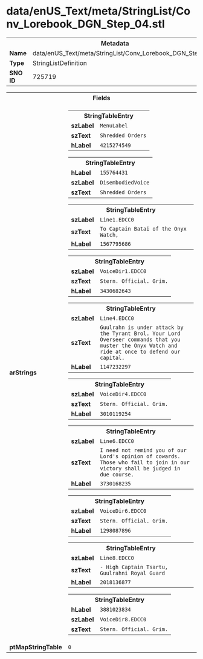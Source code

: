 <h1>data/enUS_Text/meta/StringList/Conv_Lorebook_DGN_Step_04.stl</h1><table><tr><th colspan="100%">Metadata</th></tr><tr><td><b>Name</b></td><td>data/enUS_Text/meta/StringList/Conv_Lorebook_DGN_Step_04.stl</td></tr><tr><td><b>Type</b></td><td>StringListDefinition</td></tr><tr><td><b>SNO ID</b></td><td>725719</td></tr></table>

<table><tr><th colspan="100%">Fields</th></tr><tr><td><b>arStrings</b></td><td><table><tr><th colspan="100%">StringTableEntry</th></tr><tr><td><b>szLabel</b></td><td><code>MenuLabel</code></td></tr><tr><td><b>szText</b></td><td><code>Shredded Orders</code></td></tr><tr><td><b>hLabel</b></td><td><code>4215274549</code></td></tr></table>


<table><tr><th colspan="100%">StringTableEntry</th></tr><tr><td><b>hLabel</b></td><td><code>155764431</code></td></tr><tr><td><b>szLabel</b></td><td><code>DisembodiedVoice</code></td></tr><tr><td><b>szText</b></td><td><code>Shredded Orders</code></td></tr></table>


<table><tr><th colspan="100%">StringTableEntry</th></tr><tr><td><b>szLabel</b></td><td><code>Line1.EDCC0</code></td></tr><tr><td><b>szText</b></td><td><code>To Captain Batai of the Onyx Watch,</code></td></tr><tr><td><b>hLabel</b></td><td><code>1567795686</code></td></tr></table>


<table><tr><th colspan="100%">StringTableEntry</th></tr><tr><td><b>szLabel</b></td><td><code>VoiceDir1.EDCC0</code></td></tr><tr><td><b>szText</b></td><td><code>Stern. Official. Grim.</code></td></tr><tr><td><b>hLabel</b></td><td><code>3430682643</code></td></tr></table>


<table><tr><th colspan="100%">StringTableEntry</th></tr><tr><td><b>szLabel</b></td><td><code>Line4.EDCC0</code></td></tr><tr><td><b>szText</b></td><td><code>Guulrahn is under attack by the Tyrant Brol. Your Lord Overseer commands that you muster the Onyx Watch and ride at once to defend our capital.</code></td></tr><tr><td><b>hLabel</b></td><td><code>1147232297</code></td></tr></table>


<table><tr><th colspan="100%">StringTableEntry</th></tr><tr><td><b>szLabel</b></td><td><code>VoiceDir4.EDCC0</code></td></tr><tr><td><b>szText</b></td><td><code>Stern. Official. Grim.</code></td></tr><tr><td><b>hLabel</b></td><td><code>3010119254</code></td></tr></table>


<table><tr><th colspan="100%">StringTableEntry</th></tr><tr><td><b>szLabel</b></td><td><code>Line6.EDCC0</code></td></tr><tr><td><b>szText</b></td><td><code>I need not remind you of our Lord's opinion of cowards. Those who fail to join in our victory shall be judged in due course.</code></td></tr><tr><td><b>hLabel</b></td><td><code>3730168235</code></td></tr></table>


<table><tr><th colspan="100%">StringTableEntry</th></tr><tr><td><b>szLabel</b></td><td><code>VoiceDir6.EDCC0</code></td></tr><tr><td><b>szText</b></td><td><code>Stern. Official. Grim.</code></td></tr><tr><td><b>hLabel</b></td><td><code>1298087896</code></td></tr></table>


<table><tr><th colspan="100%">StringTableEntry</th></tr><tr><td><b>szLabel</b></td><td><code>Line8.EDCC0</code></td></tr><tr><td><b>szText</b></td><td><code>- High Captain Tsartu, Guulrahni Royal Guard</code></td></tr><tr><td><b>hLabel</b></td><td><code>2018136877</code></td></tr></table>


<table><tr><th colspan="100%">StringTableEntry</th></tr><tr><td><b>hLabel</b></td><td><code>3881023834</code></td></tr><tr><td><b>szLabel</b></td><td><code>VoiceDir8.EDCC0</code></td></tr><tr><td><b>szText</b></td><td><code>Stern. Official. Grim.</code></td></tr></table>


</td></tr><tr><td><b>ptMapStringTable</b></td><td><code>0</code></td></tr></table>

